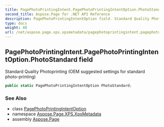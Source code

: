 ```yaml
---
title: PagePhotoPrintingIntent.PagePhotoPrintingIntentOption.PhotoStandard
second_title: Aspose.Page for .NET API Reference
description: PagePhotoPrintingIntentOption field. Standard Quality Photoprinting OEM suggested settings for standard photoprinting
type: docs
weight: 40
url: /net/aspose.page.xps.xpsmetadata/pagephotoprintingintent.pagephotoprintingintentoption/photostandard/
---
```

## PagePhotoPrintingIntent.PagePhotoPrintingIntentOption.PhotoStandard field

Standard Quality Photoprinting (OEM suggested settings for standard photo-printing)

```csharp
public static PagePhotoPrintingIntentOption PhotoStandard;
```

### See Also

* class [PagePhotoPrintingIntentOption](../)
* namespace [Aspose.Page.XPS.XpsMetadata](../../pagephotoprintingintent.pagephotoprintingintentoption/)
* assembly [Aspose.Page](../../../)


